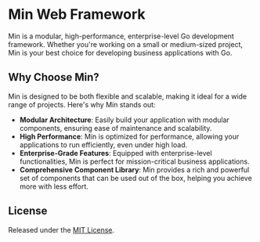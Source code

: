 # Min Web Framework

Min is a modular, high-performance, enterprise-level Go development framework. Whether you're working on a small or
medium-sized project, Min is your best choice for developing business applications with Go.

## Why Choose Min?

Min is designed to be both flexible and scalable, making it ideal for a wide range of projects. Here's why Min stands
out:

- **Modular Architecture**: Easily build your application with modular components, ensuring ease of maintenance and
  scalability.
- **High Performance**: Min is optimized for performance, allowing your applications to run efficiently, even under high
  load.
- **Enterprise-Grade Features**: Equipped with enterprise-level functionalities, Min is perfect for mission-critical
  business applications.
- **Comprehensive Component Library**: Min provides a rich and powerful set of components that can be used out of the
  box, helping you achieve more with less effort.

## License

Released under the [MIT License](LICENSE).
